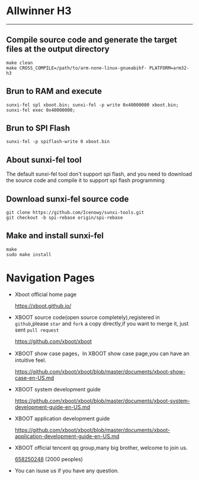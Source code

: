 # Allwinner H3

***

## Compile source code and generate the target files at the  output directory
```shell
make clean
make CROSS_COMPILE=/path/to/arm-none-linux-gnueabihf- PLATFORM=arm32-h3
```

## Brun to RAM and execute
```shell
sunxi-fel spl xboot.bin; sunxi-fel -p write 0x40000000 xboot.bin; sunxi-fel exec 0x40000000;
```

## Brun to SPI Flash
```shell
sunxi-fel -p spiflash-write 0 xboot.bin
```

## About sunxi-fel tool

The default sunxi-fel tool don't support spi flash, and you need to download the source code and compile it to support spi flash programming

## Download sunxi-fel source code
```shell
git clone https://github.com/Icenowy/sunxi-tools.git
git checkout -b spi-rebase origin/spi-rebase
```

## Make and install sunxi-fel
```shell
make
sudo make install
```

# Navigation Pages

* Xboot official home page

  https://xboot.github.io/

* XBOOT source code(open source completely),registered in `github`,please `star` and `fork` a copy directly,if you want to merge it, just sent `pull request`

  https://github.com/xboot/xboot

* XBOOT show case pages，In XBOOT show case page,you can have an intuitive feel.

  https://github.com/xboot/xboot/blob/master/documents/xboot-show-case-en-US.md

* XBOOT system development guide

  https://github.com/xboot/xboot/blob/master/documents/xboot-system-development-guide-en-US.md

* XBOOT application development guide

  https://github.com/xboot/xboot/blob/master/documents/xboot-application-development-guide-en-US.md

* XBOOT official tencent qq group,many big brother, welcome to join us.

  [658250248](https://jq.qq.com/?_wv=1027&k=5BOkXYO) (2000 peoples)

* You can isuse us if you have any question.
